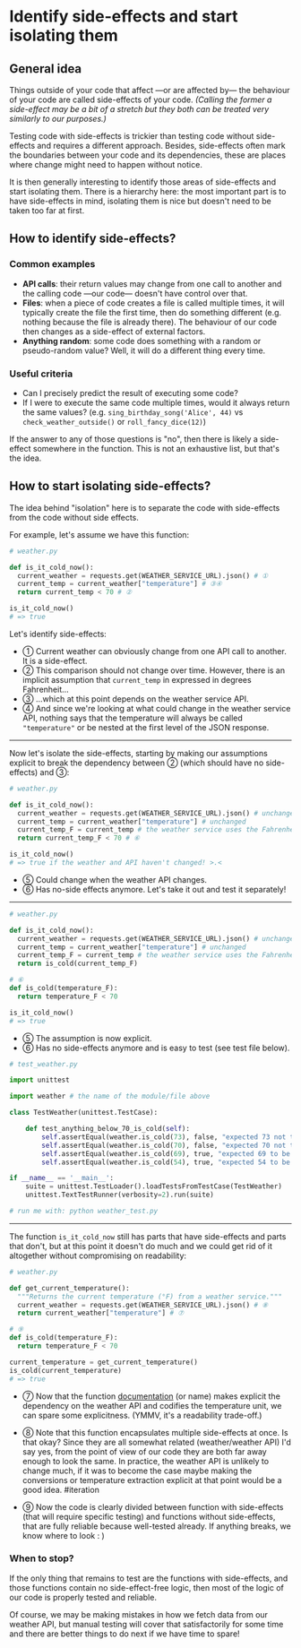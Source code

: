 Identify side-effects and start isolating them
==============================================

General idea
------------

Things outside of your code that affect —or are affected by— the behaviour of your code are called side-effects of your code. _(Calling the former a side-effect may be a bit of a stretch but they both can be treated very similarly to our purposes.)_

Testing code with side-effects is trickier than testing code without side-effects and requires a different approach. Besides, side-effects often mark the boundaries between your code and its dependencies, these are places where change might need to happen without notice.

It is then generally interesting to identify those areas of side-effects and start isolating them. There is a hierarchy here: the most important part is to have side-effects in mind, isolating them is nice but doesn't need to be taken too far at first.

How to identify side-effects?
-----------------------------

### Common examples

- **API calls**: their return values may change from one call to another and the calling code —our code— doesn't have control over that.
- **Files**: when a piece of code creates a file is called multiple times, it will typically create the file the first time, then do something different (e.g. nothing because the file is already there). The behaviour of our code then changes as a side-effect of external factors.
- **Anything random**: some code does something with a random or pseudo-random value? Well, it will do a different thing every time.

### Useful criteria

- Can I precisely predict the result of executing some code?
- If I were to execute the same code multiple times, would it always return the same values? (e.g. `sing_birthday_song('Alice', 44)` vs `check_weather_outside()` or `roll_fancy_dice(12)`)

If the answer to any of those questions is "no", then there is likely a side-effect somewhere in the function. This is not an exhaustive list, but that's the idea.

How to start isolating side-effects?
------------------------------------

The idea behind "isolation" here is to separate the code with side-effects from the code without side effects.

For example, let's assume we have this function:

```python
# weather.py

def is_it_cold_now():
  current_weather = requests.get(WEATHER_SERVICE_URL).json() # ①
  current_temp = current_weather["temperature"] # ③④
  return current_temp < 70 # ②

is_it_cold_now()
# => true
```

Let's identify side-effects:

- ① Current weather can obviously change from one API call to another. It is a side-effect.
- ② This comparison should not change over time. However, there is an implicit assumption that `current_temp` in expressed in degrees Fahrenheit...
- ③ ...which at this point depends on the weather service API.
- ④ And since we're looking at what could change in the weather service API, nothing says that the temperature will always be called `"temperature"` or be nested at the first level of the JSON response.

----

Now let's isolate the side-effects, starting by making our assumptions explicit to break the dependency between ② (which should have no side-effects) and ③:

```python
# weather.py

def is_it_cold_now():
  current_weather = requests.get(WEATHER_SERVICE_URL).json() # unchanged
  current_temp = current_weather["temperature"] # unchanged
  current_temp_F = current_temp # the weather service uses the Fahrenheit scale ⑤
  return current_temp_F < 70 # ⑥

is_it_cold_now()
# => true if the weather and API haven't changed! >.<
```

- ⑤ Could change when the weather API changes.
- ⑥ Has no-side effects anymore. Let's take it out and test it separately!

----

```python
# weather.py

def is_it_cold_now():
  current_weather = requests.get(WEATHER_SERVICE_URL).json() # unchanged
  current_temp = current_weather["temperature"] # unchanged
  current_temp_F = current_temp # the weather service uses the Fahrenheit scale ⑤
  return is_cold(current_temp_F)

# ⑥
def is_cold(temperature_F):
  return temperature_F < 70

is_it_cold_now()
# => true
```

- ⑤ The assumption is now explicit.
- ⑥ Has no side-effects anymore and is easy to test (see test file below).

```python
# test_weather.py

import unittest

import weather # the name of the module/file above

class TestWeather(unittest.TestCase):

    def test_anything_below_70_is_cold(self):
        self.assertEqual(weather.is_cold(73), false, "expected 73 not to be cold")
        self.assertEqual(weather.is_cold(70), false, "expected 70 not to be cold")
        self.assertEqual(weather.is_cold(69), true, "expected 69 to be cold")
        self.assertEqual(weather.is_cold(54), true, "expected 54 to be cold")

if __name__ == '__main__':
    suite = unittest.TestLoader().loadTestsFromTestCase(TestWeather)
    unittest.TextTestRunner(verbosity=2).run(suite)

# run me with: python weather_test.py
```

----

The function `is_it_cold_now` still has parts that have side-effects and parts that don't, but at this point it doesn't do much and we could get rid of it altogether without compromising on readability:

```python
# weather.py

def get_current_temperature():
  """Returns the current temperature (°F) from a weather service."""
  current_weather = requests.get(WEATHER_SERVICE_URL).json() # ⑧
  return current_weather["temperature"] # ⑦

# ⑨
def is_cold(temperature_F):
  return temperature_F < 70

current_temperature = get_current_temperature()
is_cold(current_temperature)
# => true
```

- ⑦ Now that the function [documentation][docstring] (or name) makes explicit the dependency on the weather API and codifies the temperature unit, we can spare some explicitness. (YMMV, it's a readability trade-off.)
- ⑧ Note that this function encapsulates multiple side-effects at once. Is that okay? Since they are all somewhat related (weather/weather API) I'd say yes, from the point of view of our code they are both far away enough to look the same. In practice, the weather API is unlikely to change much, if it was to become the case maybe making the conversions or temperature extraction explicit at that point would be a good idea. #iteration
- ⑨ Now the code is clearly divided between function with side-effects (that will require specific testing) and functions without side-effects, that are fully reliable because well-tested already. If anything breaks, we know where to look : )

  [docstring]: https://www.python.org/dev/peps/pep-0257/

### When to stop?

If the only thing that remains to test are the functions with side-effects, and those functions contain no side-effect-free logic, then most of the logic of our code is properly tested and reliable.

Of course, we may be making mistakes in how we fetch data from our weather API, but manual testing will cover that satisfactorily for some time and there are better things to do next if we have time to spare!
